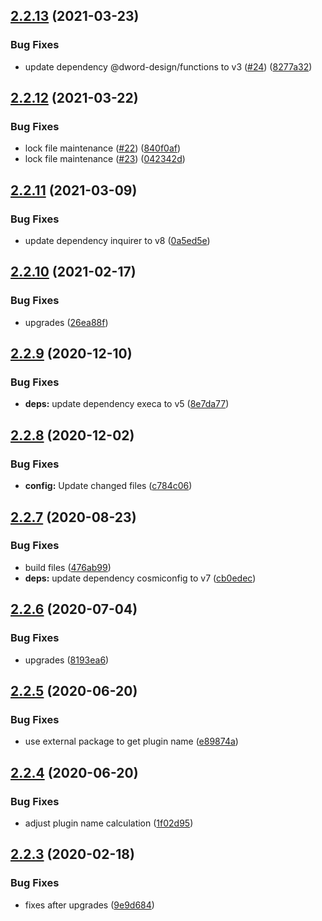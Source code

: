 ## [2.2.13](https://github.com/dword-design/ceiling/compare/v2.2.12...v2.2.13) (2021-03-23)


### Bug Fixes

* update dependency @dword-design/functions to v3 ([#24](https://github.com/dword-design/ceiling/issues/24)) ([8277a32](https://github.com/dword-design/ceiling/commit/8277a32654c3561a9a7cc465a560f48e0d70d8ad))

## [2.2.12](https://github.com/dword-design/ceiling/compare/v2.2.11...v2.2.12) (2021-03-22)


### Bug Fixes

* lock file maintenance ([#22](https://github.com/dword-design/ceiling/issues/22)) ([840f0af](https://github.com/dword-design/ceiling/commit/840f0af3c669d8c52ed1abf52638fb1b781ddd0e))
* lock file maintenance ([#23](https://github.com/dword-design/ceiling/issues/23)) ([042342d](https://github.com/dword-design/ceiling/commit/042342d5d05997caa9abfbacd3c9bbdd2ed728ef))

## [2.2.11](https://github.com/dword-design/ceiling/compare/v2.2.10...v2.2.11) (2021-03-09)


### Bug Fixes

* update dependency inquirer to v8 ([0a5ed5e](https://github.com/dword-design/ceiling/commit/0a5ed5ef7a923123d0962a635950ce7d39c657bc))

## [2.2.10](https://github.com/dword-design/ceiling/compare/v2.2.9...v2.2.10) (2021-02-17)


### Bug Fixes

* upgrades ([26ea88f](https://github.com/dword-design/ceiling/commit/26ea88ff24c4161ac58c3c52b2bcec54e42a3fb9))

## [2.2.9](https://github.com/dword-design/ceiling/compare/v2.2.8...v2.2.9) (2020-12-10)


### Bug Fixes

* **deps:** update dependency execa to v5 ([8e7da77](https://github.com/dword-design/ceiling/commit/8e7da77bef3b090f47c13ce846d136911ba62b01))

## [2.2.8](https://github.com/dword-design/ceiling/compare/v2.2.7...v2.2.8) (2020-12-02)


### Bug Fixes

* **config:** Update changed files ([c784c06](https://github.com/dword-design/ceiling/commit/c784c06f770fb29568b9e0aae641ce0972babe09))

## [2.2.7](https://github.com/dword-design/ceiling/compare/v2.2.6...v2.2.7) (2020-08-23)


### Bug Fixes

* build files ([476ab99](https://github.com/dword-design/ceiling/commit/476ab9948a236dff60126d45ff00dfafc0f81723))
* **deps:** update dependency cosmiconfig to v7 ([cb0edec](https://github.com/dword-design/ceiling/commit/cb0edec8a1eab407f059215c62393918d6dfdfbd))

## [2.2.6](https://github.com/dword-design/ceiling/compare/v2.2.5...v2.2.6) (2020-07-04)


### Bug Fixes

* upgrades ([8193ea6](https://github.com/dword-design/ceiling/commit/8193ea60d330ed093e524d84639d430a95705b1c))

## [2.2.5](https://github.com/dword-design/ceiling/compare/v2.2.4...v2.2.5) (2020-06-20)


### Bug Fixes

* use external package to get plugin name ([e89874a](https://github.com/dword-design/ceiling/commit/e89874aa1ce687182550295d274dc7290e26d71c))

## [2.2.4](https://github.com/dword-design/ceiling/compare/v2.2.3...v2.2.4) (2020-06-20)


### Bug Fixes

* adjust plugin name calculation ([1f02d95](https://github.com/dword-design/ceiling/commit/1f02d95969eb945b4ca7f4ce063109aeda05c820))

## [2.2.3](https://github.com/dword-design/ceiling/compare/v2.2.2...v2.2.3) (2020-02-18)


### Bug Fixes

* fixes after upgrades ([9e9d684](https://github.com/dword-design/ceiling/commit/9e9d6843bd3c575e17e2b82aab3ec6db10944074))
